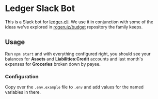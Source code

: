 # Ledger Slack Bot

This is a Slack bot for [ledger-cli](http://ledger-cli.org). We use it
in conjunction with some of the ideas we've explored in
[rogeruiz/budget](https://github.com/rogeruiz/budget) repository the family
keeps.

## Usage

Run `npm start` and with everything configured right, you should see your
balances for **Assets** and **Liabilities:Credit** accounts and last month's
expenses for **Groceries** broken down by payee.

### Configuration

Copy over the `.env.example` file to `.env` and add values for the named
variables in there.
